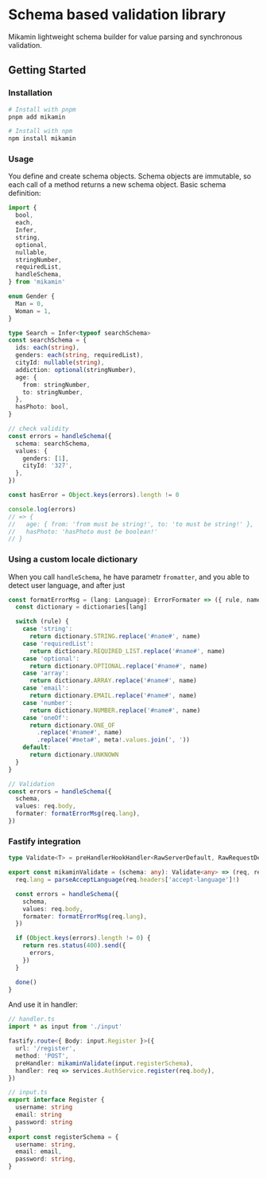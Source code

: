 # Schema based validation library

Mikamin lightweight schema builder for value parsing and synchronous validation.

## Getting Started

### Installation

```sh
# Install with pnpm
pnpm add mikamin

# Install with npm
npm install mikamin
```

### Usage

You define and create schema objects. Schema objects are immutable, so each call of a method returns a new schema object.
Basic schema definition:

```ts
import {
  bool,
  each,
  Infer,
  string,
  optional,
  nullable,
  stringNumber,
  requiredList,
  handleSchema,
} from 'mikamin'

enum Gender {
  Man = 0,
  Woman = 1,
}

type Search = Infer<typeof searchSchema>
const searchSchema = {
  ids: each(string),
  genders: each(string, requiredList),
  cityId: nullable(string),
  addiction: optional(stringNumber),
  age: {
    from: stringNumber,
    to: stringNumber,
  },
  hasPhoto: bool,
}

// check validity
const errors = handleSchema({
  schema: searchSchema,
  values: {
    genders: [1],
    cityId: '327',
  },
})

const hasError = Object.keys(errors).length != 0

console.log(errors)
// => {
//   age: { from: 'from must be string!', to: 'to must be string!' },
//   hasPhoto: 'hasPhoto must be boolean!'
// }
```

### Using a custom locale dictionary

When you call `handleSchema`, he have parametr `fromatter`, and you able to detect user language, and after just

```ts
const formatErrorMsg = (lang: Language): ErrorFormater => ({ rule, name, meta }) => {
  const dictionary = dictionaries[lang]

  switch (rule) {
    case 'string':
      return dictionary.STRING.replace('#name#', name)
    case 'requiredList':
      return dictionary.REQUIRED_LIST.replace('#name#', name)
    case 'optional':
      return dictionary.OPTIONAL.replace('#name#', name)
    case 'array':
      return dictionary.ARRAY.replace('#name#', name)
    case 'email':
      return dictionary.EMAIL.replace('#name#', name)
    case 'number':
      return dictionary.NUMBER.replace('#name#', name)
    case 'oneOf':
      return dictionary.ONE_OF
        .replace('#name#', name)
        .replace('#meta#', meta!.values.join(', '))
    default:
      return dictionary.UNKNOWN
  }
}

// Validation
const errors = handleSchema({
  schema,
  values: req.body,
  formater: formatErrorMsg(req.lang),
})
```

### Fastify integration

```ts
type Validate<T> = preHandlerHookHandler<RawServerDefault, RawRequestDefaultExpression, RawReplyDefaultExpression, { Body: T }>

export const mikaminValidate = (schema: any): Validate<any> => (req, res, done) => {
  req.lang = parseAcceptLanguage(req.headers['accept-language']!)

  const errors = handleSchema({
    schema,
    values: req.body,
    formater: formatErrorMsg(req.lang),
  })

  if (Object.keys(errors).length != 0) {
    return res.status(400).send({
      errors,
    })
  }

  done()
}
```

And use it in handler:

```ts
// handler.ts
import * as input from './input'

fastify.route<{ Body: input.Register }>({
  url: '/register',
  method: 'POST',
  preHandler: mikaminValidate(input.registerSchema),
  handler: req => services.AuthService.register(req.body),
})

// input.ts
export interface Register {
  username: string
  email: string
  password: string
}
export const registerSchema = {
  username: string,
  email: email,
  password: string,
}
```
